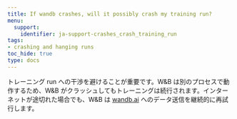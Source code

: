 ```yaml
---
title: If wandb crashes, will it possibly crash my training run?
menu:
  support:
    identifier: ja-support-crashes_crash_training_run
tags:
- crashing and hanging runs
toc_hide: true
type: docs
---
```


トレーニング run への干渉を避けることが重要です。W&B は別のプロセスで動作するため、W&B がクラッシュしてもトレーニングは続行されます。インターネットが途切れた場合でも、W&B は [wandb.ai](https://wandb.ai) へのデータ送信を継続的に再試行します。